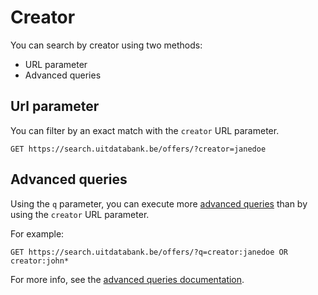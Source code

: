 # Creator

You can search by creator using two methods:

* URL parameter
* Advanced queries

## Url parameter

You can filter by an exact match with the `creator`  URL parameter.

```
GET https://search.uitdatabank.be/offers/?creator=janedoe
```

## Advanced queries

Using the `q` parameter, you can execute more [advanced queries](/advanced-queries.md) than by using the `creator` URL parameter.

For example:

```
GET https://search.uitdatabank.be/offers/?q=creator:janedoe OR creator:john*
```

For more info, see the [advanced queries documentation](/advanced-queries.md).

